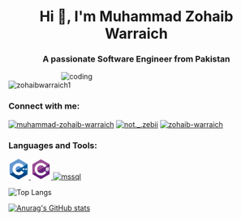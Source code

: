 <h1 align="center">Hi 👋, I'm Muhammad Zohaib Warraich</h1>
<h3 align="center">A passionate Software Engineer from Pakistan</h3>
<img align="right" alt="coding" width="400" src="https://media4.giphy.com/media/v1.Y2lkPTc5MGI3NjExMnUycmMyM3c1ZmFqMW51c29tYXhiYnJlNTlreTR4YmloMTRhcTBsZiZlcD12MV9pbnRlcm5hbF9naWZfYnlfaWQmY3Q9Zw/xUA7bdpLxQhsSQdyog/giphy.webp">
<p align="left"> <img src="https://komarev.com/ghpvc/?username=zohaibwarraich1&label=Profile%20views&color=0e75b6&style=flat" alt="zohaibwarraich1" /> </p>

<h3 align="left">Connect with me:</h3>
<p align="left">
<a href="https://linkedin.com/in/muhammad-zohaib-warraich" target="blank"><img align="center" src="https://raw.githubusercontent.com/rahuldkjain/github-profile-readme-generator/master/src/images/icons/Social/linked-in-alt.svg" alt="muhammad-zohaib-warraich" height="30" width="40" /></a>
<a href="https://instagram.com/not._.zebii" target="blank"><img align="center" src="https://raw.githubusercontent.com/rahuldkjain/github-profile-readme-generator/master/src/images/icons/Social/instagram.svg" alt="not._.zebii" height="30" width="40" /></a>
<a href="https://www.leetcode.com/zohaib-warraich" target="blank"><img align="center" src="https://raw.githubusercontent.com/rahuldkjain/github-profile-readme-generator/master/src/images/icons/Social/leet-code.svg" alt="zohaib-warraich" height="30" width="40" /></a>
</p>

<h3 align="left">Languages and Tools:</h3>
<p align="left"> <a href="https://www.w3schools.com/cpp/" target="_blank" rel="noreferrer"> <img src="https://raw.githubusercontent.com/devicons/devicon/master/icons/cplusplus/cplusplus-original.svg" alt="cplusplus" width="40" height="40"/> </a> <a href="https://www.w3schools.com/cs/" target="_blank" rel="noreferrer"> <img src="https://raw.githubusercontent.com/devicons/devicon/master/icons/csharp/csharp-original.svg" alt="csharp" width="40" height="40"/> </a> <a href="https://www.microsoft.com/en-us/sql-server" target="_blank" rel="noreferrer"> <img src="https://www.svgrepo.com/show/303229/microsoft-sql-server-logo.svg" alt="mssql" width="40" height="40"/> </a> </p>

![Top Langs](https://github-readme-stats.vercel.app/api/top-langs/?username=zohaibwarraich1&theme=dark&hide_progress=true)

[![Anurag's GitHub stats](https://github-readme-stats.vercel.app/api?username=zohaibwarraich1&show_icons=true&theme=dark)](https://github.com/anuraghazra/github-readme-stats&show_icons=true&theme=dark)
